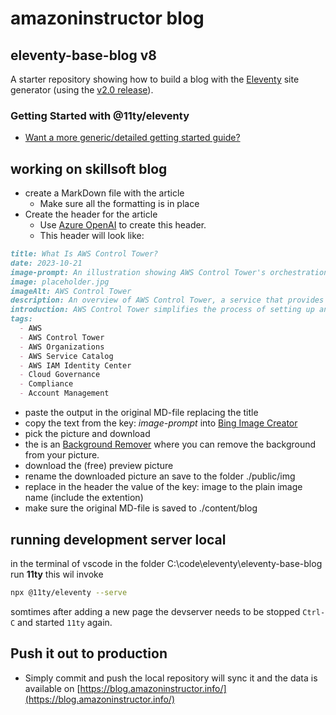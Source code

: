 # amazoninstructor blog

## eleventy-base-blog v8

A starter repository showing how to build a blog with the [Eleventy](https://www.11ty.dev/) site generator (using the [v2.0 release](https://www.11ty.dev/blog/eleventy-v2/)).

### Getting Started with @11ty/eleventy

- [Want a more generic/detailed getting started guide?](https://www.11ty.dev/docs/getting-started/)

## working on skillsoft blog

- create a MarkDown file with the article
  - Make sure all the formatting is in place
- Create the header for the article
  - Use [Azure OpenAI](https://oai.azure.com/portal/bc4c219331ac44a588776889b92083b8/chat?tenantid=50361608-aa23-494d-a233-2fd14d6a03f4) to create this header.
  - This header will look like:

```markdown
title: What Is AWS Control Tower?  
date: 2023-10-21  
image-prompt: An illustration showing AWS Control Tower's orchestration, controls, account factory and dashboard features for a secure, compliant, multi-account AWS environment.  
image: placeholder.jpg  
imageAlt: AWS Control Tower  
description: An overview of AWS Control Tower, a service that provides a straightforward way to set up and govern a secure, compliant, multi-account AWS environment based on best practices. It discusses features such as landing zone, controls, account factory, dashboard, and its interaction with other AWS services.  
introduction: AWS Control Tower simplifies the process of setting up and governing a multi-account AWS environment, following prescriptive best practices. It offers features such as a landing zone, controls (or guardrails), an account factory, and a dashboard. It also interacts seamlessly with other AWS services, ensuring a comprehensive solution for account deployment, governance, and compliance.  
tags:    
  - AWS    
  - AWS Control Tower    
  - AWS Organizations    
  - AWS Service Catalog    
  - AWS IAM Identity Center    
  - Cloud Governance    
  - Compliance    
  - Account Management    
```

- paste the output in the original MD-file replacing the title
- copy the text from the key: *image-prompt* into [Bing Image Creator](https://www.bing.com/create)
- pick the picture and download
- the is an [Background Remover](https://www.remove.bg/) where you can remove the background from your picture.
- download the (free) preview picture
- rename the downloaded picture an save to the folder ./public/img
- replace in the header the value of the key: image to the plain image name (include the extention)
- make sure the original MD-file is saved to ./content/blog

## running development server local

in the terminal of vscode in the folder C:\code\eleventy\eleventy-base-blog run **11ty** this wil invoke

```bash
npx @11ty/eleventy --serve
```

somtimes after adding a new page the devserver needs to be stopped ```Ctrl-C``` and started ```11ty``` again.

## Push it out to production

- Simply commit and push the local repository will sync it and the data is available on [https://blog.amazoninstructor.info/](https://blog.amazoninstructor.info/)

